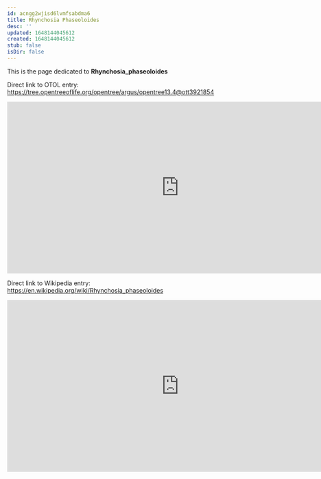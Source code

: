 ```yaml
---
id: acngg2wjisd6lvmfsabdma6
title: Rhynchosia Phaseoloides
desc: ''
updated: 1648144045612
created: 1648144045612
stub: false
isDir: false
---
```

This is the page dedicated to **Rhynchosia_phaseoloides**


Direct link to OTOL entry: https://tree.opentreeoflife.org/opentree/argus/opentree13.4@ott3921854



<html>
    <body>
    <iframe src="https://tree.opentreeoflife.org/opentree/argus/opentree13.4@ott3921854"
    width="800" height="400" frameborder="0" allowfullscreen> </iframe>
    </body>
</html>
    


Direct link to Wikipedia entry: https://en.wikipedia.org/wiki/Rhynchosia_phaseoloides



<html>
    <body>
    <iframe src="https://en.wikipedia.org/wiki/Rhynchosia_phaseoloides"
    width="800" height="400" frameborder="0" allowfullscreen> </iframe>
    </body>
</html>
    
